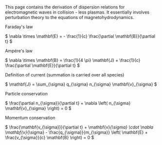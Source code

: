 This page contains the derivation of dispersion relations for electromagnetic waves in collision - less plasmas. It essentially involves perturbation theory to the equations of magnetohydrodynamics.

Faraday's law

$ \nabla \times \mathbf{E} = - \frac{1}{c} \frac{\partial \mathbf{B}}{\partial t} $

Ampére's law

$ \nabla \times \mathbf{B} = \frac{1}{4 \pi} \mathbf{J} + \frac{1}{c} \frac{\partial \mathbf{E}}{\partial t} $

Definition of current (summation is carried over all species)

$ \mathbf{J} = \sum_{\sigma} q_{\sigma} n_{\sigma} \mathbf{v}_{\sigma} $

Particle conservation

$ \frac{\partial n_{\sigma}}{\partial t} + \nabla \left( n_{\sigma} \mathbf{v}_{\sigma} \right) = 0 $

Momentum conservation

$ \frac{\mathbf{v_{\sigma}}}{\partial t} + \mathbf{v}_{\sigma} \cdot \nabla \mathbf{v}_{\sigma} - \frac{q_{\sigma}}{m_{\sigma}} \left( \mathbf{E} + \frac{v_{\sigma}}{c} \mathbf{B} \right) = 0 $